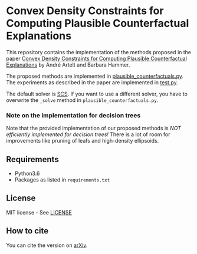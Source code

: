 # Convex Density Constraints for Computing Plausible Counterfactual Explanations

This repository contains the implementation of the methods proposed in the paper [Convex Density Constraints for Computing Plausible Counterfactual Explanations](paper.pdf) by André Artelt and Barbara Hammer.

The proposed methods are implemented in [plausible_counterfactuals.py](plausible_counterfactuals.py). The experiments as described in the paper are implemented in [test.py](test.py).

The default solver is [SCS](https://github.com/cvxgrp/scs). If you want to use a different solver, you have to overwrite the `_solve` method in `plausible_counterfactuals.py`.

### Note on the implementation for decision trees

Note that the provided implementation of our proposed methods is *NOT efficiently implemented for decision trees!* There is a lot of room for improvements like pruning of leafs and high-density ellipsoids.

## Requirements

- Python3.6
- Packages as listed in `requirements.txt`

## License

MIT license - See [LICENSE](LICENSE)

## How to cite

You can cite the version on [arXiv](TODO).
